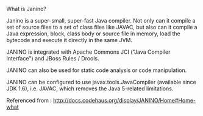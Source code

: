 What is Janino?

Janino is a super-small, super-fast Java compiler. Not only can it compile a set of
source files to a set of class files like JAVAC, but also can it compile a Java
expression, block, class body or source file in memory, load the bytecode and execute
it directly in the same JVM.

JANINO is integrated with Apache Commons JCI ("Java Compiler Interface") and JBoss Rules / Drools.

JANINO can also be used for static code analysis or code manipulation.

JANINO can be configured to use javax.tools.JavaCompiler (available since JDK 1.6),
i.e. JAVAC, which removes the Java 5-related limitations.

Referenced from : http://docs.codehaus.org/display/JANINO/Home#Home-what